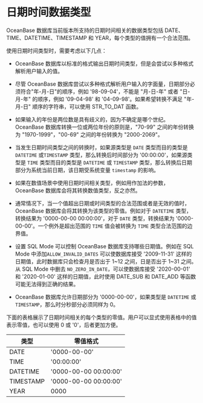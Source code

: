 日期时间数据类型 
=============================

OceanBase 数据库当前版本所支持的日期时间相关的数据类型包括 DATE、TIME、DATETIME、TIMESTAMP 和 YEAR，每个类型的值拥有一个合法范围。

使用日期时间类型时，需要考虑以下几点：

* OceanBase 数据库以标准的格式输出日期时间类型，但是会尝试以多种格式解析用户输入的值。

  

* 尽管 OceanBase 数据库尝试以多种格式解析用户输入的字面量，日期部分必须符合"年-月-日"的顺序，例如 '98-09-04'，不能是 "月-日-年" 或者 "日-月-年" 的顺序，例如 '09-04-98' 和 '04-09-98'。如果希望转换不满足 "年-月-日" 顺序的字符串，可以使用 STR_TO_DAT 函数。

  

* 如果输入的年份是两位数是具有歧义的，因为不确定是哪个世纪。OceanBase 数据库转换一位或两位年份的原则是，"70-99" 之间的年份转换为 "1970-1999"，"00-69" 之间的年份转换为 "2000-2069"。

  

* 当发生日期时间类型之间的转换时，如果源类型是 `DATE` 类型而目的类型是 `DATETIME` 或`TIMESTAMP` 类型，那么转换后时间部分为 '00:00:00'，如果源类型是 `TIME` 类型而目的类型是 `DATETIME` 或 `TIMESTAMP` 类型，那么转换后日期部分为系统当前日期，该日期受系统变量 `timestamp` 的影响。

  

* 如果在数值场景中使用日期时间相关类型，例如用作加法的参数，OceanBase 数据库会将其转换数值类型，反之亦然。

  

* 通常情况下，当一个值超出日期或时间类型的合法范围或者是无效的值时，OceanBase 数据库会将其转换为该类型的零值。例如对于 `DATETIME` 类型，转换结果为 '0000-00-00 00:00:00'，对于 `DATE` 类型，转换结果为 '0000-00-00'。一个例外是超出范围的 `TIME` 值会被转换为 `TIME` 类型合法范围的边界值。

  

* 设置 SQL Mode 可以控制 OceanBase 数据库支持哪些日期值。例如在 SQL Mode 中添加`ALLOW_INVALID_DATES` 可以使数据库接受 '2009-11-31' 这样的日期值，此时数据库只会检查月是否出于 1\~12 之间，日是否出于 1\~31 之间。从 SQL Mode 中删去 `NO_ZERO_IN_DATE`，可以使数据库接受 '2020-00-01' 和 '2020-01-00' 这样的日期值，此时使用 DATE_SUB 和 DATE_ADD 等函数可能无法得到正确的结果。

  




<!-- -->

* OceanBase 数据库允许日期部分为 '0000-00-00'，如果类型是 `DATETIME` 或 `TIMESTAMP`，那么时分秒部分必须同样为 0。

  




下面的表格展示了日期时间相关的每个类型的零值。用户可以显式使用表格中的值表示零值，也可以使用 0 或 '0'，后者更加方便。


|    类型     |         零值格式          |
|-----------|-----------------------|
| DATE      | '0000-00-00'          |
| TIME      | '00:00:00'            |
| DATETIME  | '0000-00-00 00:00:00' |
| TIMESTAMP | '0000-00-00 00:00:00' |
| YEAR      | 0000                  |


